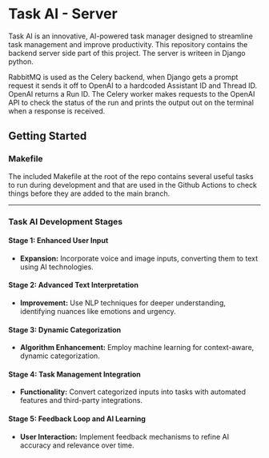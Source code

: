 # Task AI - Server

Task AI is an innovative, AI-powered task manager designed to streamline task management and improve productivity. This repository contains the backend server side part of this project. The server is writeen in Django python.

RabbitMQ is used as the Celery backend, when Django gets a prompt request it sends it off to OpenAI to a hardcoded Assistant ID and Thread ID. OpenAI returns a Run ID. The Celery worker makes requests to the OpenAI API to check the status of the run and prints the output out on the terminal when a response is received.

## Getting Started

### Makefile

The included Makefile at the root of the repo contains several useful tasks to run during development and that are used in the Github Actions to check things before they are added to the main branch.

---

### Task AI Development Stages

#### Stage 1: Enhanced User Input
  - **Expansion:** Incorporate voice and image inputs, converting them to text using AI technologies.

#### Stage 2: Advanced Text Interpretation
  - **Improvement:** Use NLP techniques for deeper understanding, identifying nuances like emotions and urgency.

#### Stage 3: Dynamic Categorization
  - **Algorithm Enhancement:** Employ machine learning for context-aware, dynamic categorization.

#### Stage 4: Task Management Integration
  - **Functionality:** Convert categorized inputs into tasks with automated features and third-party integrations.

#### Stage 5: Feedback Loop and AI Learning
  - **User Interaction:** Implement feedback mechanisms to refine AI accuracy and relevance over time.